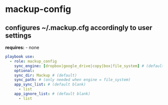 mackup-config
=====
configures ~/.mackup.cfg accordingly to user settings
-----
**requires:**
\- none

```yaml
playbook use:
  - role: mackup_config
    sync_engine: [dropbox|google_drive|copy|box|file_system] # (defaults to dropbox)
    optional:
    sync_dir: Mackup # (default)
    sync_path: # (only needed when engine = file_system)
    app_sync_list: # (default blank)
      - list
    app_ignore_list: # (default blank)
      - list
```

